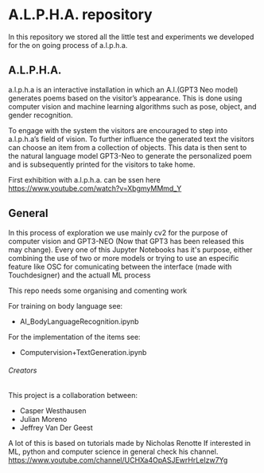 # A.L.P.H.A. repository

In this repository we stored all the little test and experiments we developed for the on going process of a.l.p.h.a.

## A.L.P.H.A. 

a.l.p.h.a is an interactive installation in which an A.I.(GPT3 Neo model) generates poems based on the visitor’s appearance. 
This is done using computer vision and machine learning algorithms such as pose, object, and gender recognition.

To engage with the system the visitors are encouraged to step into a.l.p.h.a’s field of vision. 
To further influence the generated text the visitors can choose an item from a collection of objects. 
This data is then sent to the natural language model GPT3-Neo to generate the personalized poem and is subsequently printed for the visitors to take home.

First exhibition with a.l.p.h.a. can be ssen here
https://www.youtube.com/watch?v=XbgmyMMmd_Y

## General

In this process of exploration we use mainly cv2 for the purpose of computer vision and GPT3-NEO (Now that GPT3 has been released this may change).
Every one of this Jupyter Notebooks has it's purpose, either combining the use of two or more models or trying to use an especific feature like OSC for comunicating between the interface (made with Touchdesigner) and the actuall ML process

This repo needs some organising and comenting work

For training on body language see:
- AI_BodyLanguageRecognition.ipynb

For the implementation of the items see:
- Computervision+TextGeneration.ipynb

###### Creators

This project is a collaboration between:
- Casper Westhausen
- Julian Moreno
- Jeffrey Van Der Geest

A lot of this is based on tutorials made by Nicholas Renotte 
If interested in ML, python and computer science in general check his channel.
https://www.youtube.com/channel/UCHXa4OpASJEwrHrLeIzw7Yg
